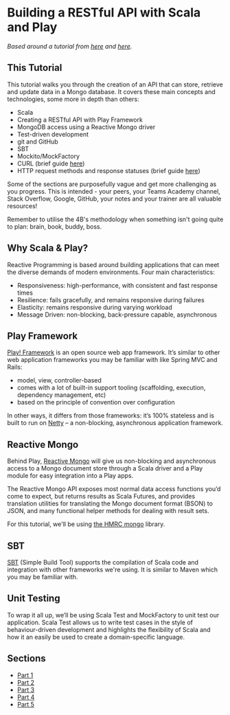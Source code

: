 # Building a RESTful API with Scala and Play

*Based around a tutorial from [here](https://spr.com/building-a-simple-rest-api-with-scala-play-part-1/) and [here](https://spr.com/building-a-simple-rest-api-with-scala-play-part-2/).*

## This Tutorial
This tutorial walks you through the creation of an API that can store, retrieve and update data in a Mongo database. It covers these main concepts and technologies, some more in depth than others:
* Scala
* Creating a RESTful API with Play Framework
* MongoDB access using a Reactive Mongo driver
* Test-driven development
* git and GitHub
* SBT
* Mockito/MockFactory
* CURL (brief guide [here](https://developer.ibm.com/articles/what-is-curl-command/))
* HTTP request methods and response statuses (brief guide [here](https://code.tutsplus.com/tutorials/http-the-protocol-every-web-developer-must-know-part-1--net-31177))

Some of the sections are purposefully vague and get more challenging as you progress. This is intended - your peers, your Teams Academy channel, Stack Overflow, Google, GitHub, your notes and your trainer are all valuable resources! 

Remember to utilise the 4B's methodology when something isn't going quite to plan: brain, book, buddy, boss. 

## Why Scala & Play?
Reactive Programming is based around building applications that can meet the diverse demands of modern environments. Four main characteristics:
* Responsiveness: high-performance, with consistent and fast response times
* Resilience: fails gracefully, and remains responsive during failures
* Elasticity: remains responsive during varying workload
* Message Driven: non-blocking, back-pressure capable, asynchronous

## Play Framework
[Play! Framework](https://playframework.com) is an open source web app framework. It’s similar to other web application frameworks you may be familiar with like Spring MVC and Rails:
* model, view, controller-based
* comes with a lot of built-in support tooling (scaffolding, execution, dependency management, etc)
* based on the principle of convention over configuration

In other ways, it differs from those frameworks: it’s 100% stateless and is built to run on [Netty](http://netty.io) – a non-blocking, asynchronous application framework.

## Reactive Mongo
Behind Play, [Reactive Mongo](http://reactivemongo.org) will give us non-blocking and asynchronous access to a Mongo document store through a Scala driver and a Play module for easy integration into a Play apps.

The Reactive Mongo API exposes most normal data access functions you’d come to expect, but returns results as Scala Futures, and provides translation utilities for translating the Mongo document format (BSON) to JSON, and many functional helper methods for dealing with result sets.

For this tutorial, we'll be using [the HMRC mongo](https://github.com/hmrc/hmrc-mongo) library.

## SBT
[SBT](https://www.scala-sbt.org/0.13/docs/Getting-Started.html) (Simple Build Tool) supports the compilation of Scala code and integration with other frameworks we're using. It is similar to Maven which you may be familiar with. 

## Unit Testing
To wrap it all up, we’ll be using Scala Test and MockFactory to unit test our application. Scala Test allows us to write test cases in the style of behaviour-driven development and highlights the flexibility of Scala and how it an easily be used to create a domain-specific language.

## Sections
* [Part 1](Building-A-RESTful-API-With-Scala-Play/Part1.md) 
* [Part 2](Building-A-RESTful-API-With-Scala-Play/Part2.md) 
* [Part 3](Building-A-RESTful-API-With-Scala-Play/Part3.md) 
* [Part 4](Building-A-RESTful-API-With-Scala-Play/Part4.md)
* [Part 5](Building-A-RESTful-API-With-Scala-Play/Part5.md)
